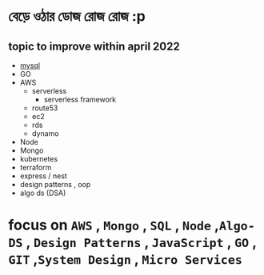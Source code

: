 # বেড়ে ওঠার ডোজ রোজ রোজ  :p 
## topic to improve within april 2022 
- [mysql](/mysql.md)
- GO
- AWS
    - serverless 
        - serverless framework 
    - route53
    - ec2 
    - rds
    - dynamo 
- Node 
- Mongo
- kubernetes
- terraform 
- express / nest  
- design patterns , oop 
- algo ds (DSA)



# focus on `AWS` , `Mongo` , `SQL` , `Node` ,`Algo-DS` , `Design Patterns` , `JavaScript` , `GO` , `GIT` ,`System Design` , `Micro Services`